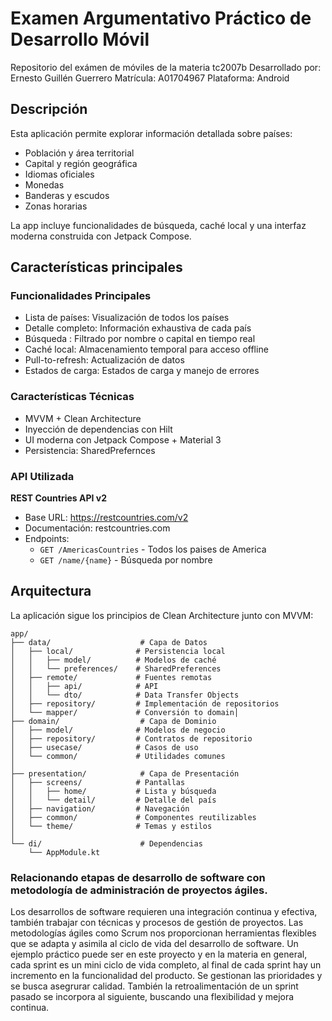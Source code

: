 # Examen Argumentativo Práctico de Desarrollo Móvil

Repositorio del exámen de móviles de la materia tc2007b
Desarrollado por: Ernesto Guillén Guerrero 
Matrícula: A01704967
Plataforma: Android

## Descripción
Esta aplicación permite explorar información detallada sobre países:
-   Población y área territorial
-   Capital y región geográfica
-   Idiomas oficiales
-   Monedas
-   Banderas y escudos
-   Zonas horarias

La app incluye funcionalidades de búsqueda, caché local y una interfaz moderna construida con Jetpack Compose.

## Características principales

### **Funcionalidades Principales**

-   Lista de países: Visualización de todos los países
-   Detalle completo: Información exhaustiva de cada país
-   Búsqueda : Filtrado por nombre o capital en tiempo real
-   Caché local: Almacenamiento temporal para acceso offline
-   Pull-to-refresh: Actualización de datos
-   Estados de carga: Estados de carga y manejo de errores

### **Características Técnicas**

-    MVVM + Clean Architecture
-   Inyección de dependencias con Hilt
-   UI moderna con Jetpack Compose + Material 3
-   Persistencia: SharedPrefernces
### API Utilizada

**REST Countries API v2**

-   Base URL: https://restcountries.com/v2
-   Documentación: restcountries.com
-   Endpoints:
    -   `GET /AmericasCountries` - Todos los paises de America
    -   `GET /name/{name}` - Búsqueda por nombre

## Arquitectura
La aplicación sigue los principios de Clean Architecture junto con MVVM:
```
app/
├── data/                    # Capa de Datos
│   ├── local/              # Persistencia local
│   │   ├── model/          # Modelos de caché
│   │   └── preferences/    # SharedPreferences
│   ├── remote/             # Fuentes remotas
│   │   ├── api/            # API
│   │   └── dto/            # Data Transfer Objects
│   ├── repository/         # Implementación de repositorios
│   └── mapper/             # Conversión to domain│
├── domain/                  # Capa de Dominio
│   ├── model/              # Modelos de negocio
│   ├── repository/         # Contratos de repositorio
│   ├── usecase/            # Casos de uso
│   └── common/             # Utilidades comunes
│
├── presentation/            # Capa de Presentación
│   ├── screens/            # Pantallas
│   │   ├── home/           # Lista y búsqueda
│   │   └── detail/         # Detalle del país
│   ├── navigation/         # Navegación
│   ├── common/             # Componentes reutilizables
│   └── theme/              # Temas y estilos
│
└── di/                      # Dependencias
    └── AppModule.kt
```

### Relacionando etapas de desarrollo de software con metodología de administración de proyectos ágiles.
Los desarrollos de software requieren una integración continua y efectiva, también trabajar con técnicas y procesos de gestión de proyectos. Las metodologías ágiles como Scrum nos proporcionan herramientas flexibles que se adapta y asimila al ciclo de vida del desarrollo de software. 
Un ejemplo práctico puede ser en este proyecto y en la materia en general, cada sprint es un mini ciclo de vida completo, al final de cada sprint hay un incremento en la funcionalidad del producto. Se gestionan las prioridades y se busca asegrurar calidad. También la retroalimentación de un sprint pasado se incorpora al siguiente, buscando una flexibilidad y mejora continua.
